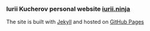 ### Iurii Kucherov personal website [iurii.ninja](http://iurii.ninja "iurii.ninja")

The site is built with [Jekyll](http://jekyllrb.com/ "Jekyll") and hosted on [GitHub Pages](https://pages.github.com/ "GitHub Pages")
